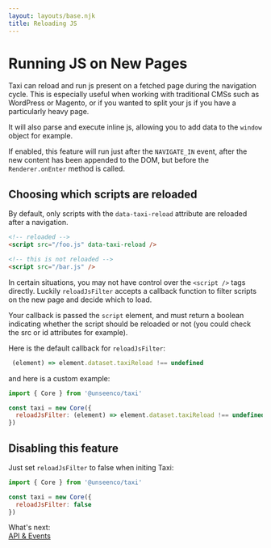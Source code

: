 ```yaml
---
layout: layouts/base.njk
title: Reloading JS
---
```


# Running JS on New Pages
Taxi can reload and run js present on a fetched page during the navigation cycle. This is especially useful when working with traditional CMSs such as WordPress or Magento, or if you wanted to split your js if you have a particularly heavy page.

It will also parse and execute inline js, allowing you to add data to the `window` object for example.

If enabled, this feature will run just after the `NAVIGATE_IN` event, after the new content has been appended to the DOM, but before the `Renderer.onEnter` method is called.

## Choosing which scripts are reloaded
By default, only scripts with the `data-taxi-reload` attribute are reloaded after a navigation.

```html
<!-- reloaded -->
<script src="/foo.js" data-taxi-reload />

<!-- this is not reloaded -->
<script src="/bar.js" />
```
In certain situations, you may not have control over the `<script />` tags directly. Luckily `reloadJsFilter` accepts a callback function to filter scripts on the new page and decide which to load.

Your callback is passed the `script` element, and must return a boolean indicating whether the script should be reloaded or not (you could check the src or id attributes for example).

Here is the default callback for `reloadJsFilter`:

```js
 (element) => element.dataset.taxiReload !== undefined
```

and here is a custom example:
```js
import { Core } from '@unseenco/taxi'

const taxi = new Core({
  reloadJsFilter: (element) => element.dataset.taxiReload !== undefined || element.src?.match('myscript.js')
})
```


## Disabling this feature
Just set `reloadJsFilter` to false when initing Taxi:

```js
import { Core } from '@unseenco/taxi'

const taxi = new Core({
  reloadJsFilter: false
})
```

<div class="border rounded-sm p-4 mt-16">
    <div class="text-sm mb-2 font-bold">What's next:</div>
    <div>
        <a href="{{ global.url }}/api-events/">API & Events</a>
    </div>
</div>